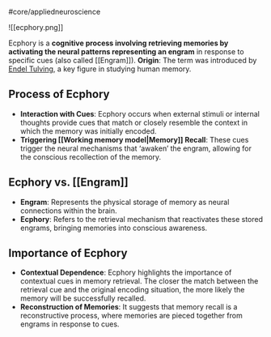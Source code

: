 #core/appliedneuroscience

![[ecphory.png]]

Ecphory is a **cognitive process involving retrieving memories by activating the neural patterns representing an engram** in response to specific cues (also called [[Engram]]). **Origin**: The term was introduced by [Endel Tulving](https://en.wikipedia.org/wiki/Endel_Tulving), a key figure in studying human memory.

## Process of Ecphory

- **Interaction with Cues**: Ecphory occurs when external stimuli or internal thoughts provide cues that match or closely resemble the context in which the memory was initially encoded.
- **Triggering [[Working memory model|Memory]] Recall**: These cues trigger the neural mechanisms that ‘awaken’ the engram, allowing for the conscious recollection of the memory.

## Ecphory vs. [[Engram]]

- **Engram**: Represents the physical storage of memory as neural connections within the brain.
- **Ecphory**: Refers to the retrieval mechanism that reactivates these stored engrams, bringing memories into conscious awareness.

## Importance of Ecphory

- **Contextual Dependence**: Ecphory highlights the importance of contextual cues in memory retrieval. The closer the match between the retrieval cue and the original encoding situation, the more likely the memory will be successfully recalled.
- **Reconstruction of Memories**: It suggests that memory recall is a reconstructive process, where memories are pieced together from engrams in response to cues.
